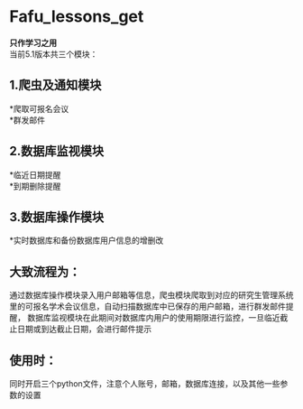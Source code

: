 # Fafu_lessons_get
**只作学习之用**  
当前5.1版本共三个模块：
## 1.爬虫及通知模块 
*爬取可报名会议  
*群发邮件  
## 2.数据库监视模块
*临近日期提醒  
*到期删除提醒  
## 3.数据库操作模块
*实时数据库和备份数据库用户信息的增删改  
## 大致流程为：
  通过数据库操作模块录入用户邮箱等信息，爬虫模块爬取到对应的研究生管理系统里的可报名学术会议信息，自动扫描数据库中已保存的用户邮箱，进行群发邮件提醒，
数据库监视模块在此期间对数据库内用户的使用期限进行监控，一旦临近截止日期或到达截止日期，会进行邮件提示  
## 使用时：  
  同时开启三个python文件，注意个人账号，邮箱，数据库连接，以及其他一些参数的设置  
